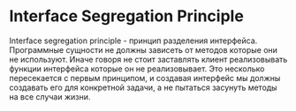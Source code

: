 # Interface Segregation Principle

Interface segregation principle - принцип разделения интерфейса.
Программные сущности не должны зависеть от методов которые они не используют.
Иначе говоря не стоит заставлять клиент реализовывать функции интерфейса которые он 
не реализовывает. Это несколько пересекается с первым принципом, и создавая интерфейс
мы должны создавать его для конкретной задачи, а не пытаться засунуть методы на все 
случаи жизни.
